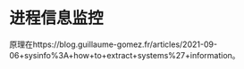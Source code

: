 # 进程信息监控

原理在https://blog.guillaume-gomez.fr/articles/2021-09-06+sysinfo%3A+how+to+extract+systems%27+information。
